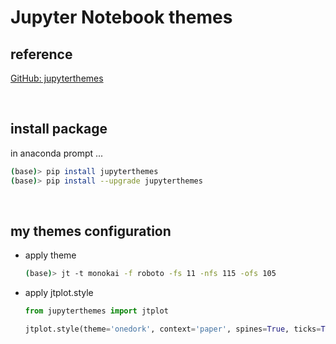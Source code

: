 # Jupyter Notebook themes

## reference

[GitHub: jupyterthemes](https://github.com/dunovank/jupyter-themes)

<br>

## install package

in anaconda prompt ...

```bash
(base)> pip install jupyterthemes
(base)> pip install --upgrade jupyterthemes
```

<br>

## my themes configuration

- apply theme

  ```bash
  (base)> jt -t monokai -f roboto -fs 11 -nfs 115 -ofs 105
  ```

- apply jtplot.style

  ```python
  from jupyterthemes import jtplot
  
  jtplot.style(theme='onedork', context='paper', spines=True, ticks=True, grid=True, gridlines='dotted')
  ```

  

